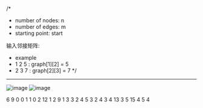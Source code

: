 /*
- number of nodes: n
- number of edges: m
- starting point: start

输入邻接矩阵:
- example
- 1 2 5 : graph[1][2] = 5
- 2 3 7 : graph[2][3] = 7
*/

--------------------------------------------------------
![image](https://img-blog.csdnimg.cn/20190221213659917.png)
![image](https://img-blog.csdnimg.cn/20190221213707307.png)


6
9
0
0 1 1
0 2 12
1 2 9
1 3 3
2 4 5
3 2 4
3 4 13
3 5 15
4 5 4
